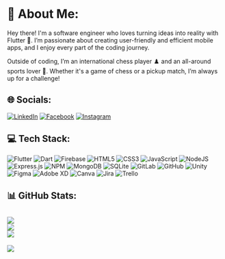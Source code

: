 # 💫 About Me:
Hey there! I'm a software engineer who loves turning ideas into reality with Flutter 🩵. I’m passionate about creating user-friendly and efficient mobile apps, and I enjoy every part of the coding journey.

Outside of coding, I’m an international chess player ♟️ and an all-around sports lover 🏅. Whether it's a game of chess or a pickup match, I’m always up for a challenge!


## 🌐 Socials:
[![LinkedIn](https://img.shields.io/badge/LinkedIn-%230077B5.svg?logo=linkedin&logoColor=white)](https://linkedin.com/in/ali-farhad-90b4b8198) 
[![Facebook](https://img.shields.io/badge/Facebook-%231877F2.svg?logo=Facebook&logoColor=white)](https://facebook.com/ali.farhad.98) [![Instagram](https://img.shields.io/badge/Instagram-%23E4405F.svg?logo=Instagram&logoColor=white)](https://instagram.com/ali.farhad.98) 

## 💻 Tech Stack:
![Flutter](https://img.shields.io/badge/Flutter-%2302569B.svg?style=for-the-badge&logo=Flutter&logoColor=white)
![Dart](https://img.shields.io/badge/dart-%230175C2.svg?style=for-the-badge&logo=dart&logoColor=white) ![Firebase](https://img.shields.io/badge/firebase-%23039BE5.svg?style=for-the-badge&logo=firebase)  ![HTML5](https://img.shields.io/badge/html5-%23E34F26.svg?style=for-the-badge&logo=html5&logoColor=white) ![CSS3](https://img.shields.io/badge/css3-%231572B6.svg?style=for-the-badge&logo=css3&logoColor=white) ![JavaScript](https://img.shields.io/badge/javascript-%23323330.svg?style=for-the-badge&logo=javascript&logoColor=%23F7DF1E) ![NodeJS](https://img.shields.io/badge/node.js-6DA55F?style=for-the-badge&logo=node.js&logoColor=white)  ![Express.js](https://img.shields.io/badge/express.js-%23404d59.svg?style=for-the-badge&logo=express&logoColor=%2361DAFB) ![NPM](https://img.shields.io/badge/NPM-%23CB3837.svg?style=for-the-badge&logo=npm&logoColor=white) ![MongoDB](https://img.shields.io/badge/MongoDB-%234ea94b.svg?style=for-the-badge&logo=mongodb&logoColor=white)  ![SQLite](https://img.shields.io/badge/sqlite-%2307405e.svg?style=for-the-badge&logo=sqlite&logoColor=white) ![GitLab](https://img.shields.io/badge/gitlab-%23181717.svg?style=for-the-badge&logo=gitlab&logoColor=white) ![GitHub](https://img.shields.io/badge/github-%23121011.svg?style=for-the-badge&logo=github&logoColor=white) ![Unity](https://img.shields.io/badge/unity-%23000000.svg?style=for-the-badge&logo=unity&logoColor=white) ![Figma](https://img.shields.io/badge/figma-%23F24E1E.svg?style=for-the-badge&logo=figma&logoColor=white) ![Adobe XD](https://img.shields.io/badge/Adobe%20XD-470137?style=for-the-badge&logo=Adobe%20XD&logoColor=#FF61F6) ![Canva](https://img.shields.io/badge/Canva-%2300C4CC.svg?style=for-the-badge&logo=Canva&logoColor=white)  ![Jira](https://img.shields.io/badge/jira-%230A0FFF.svg?style=for-the-badge&logo=jira&logoColor=white) ![Trello](https://img.shields.io/badge/Trello-%23026AA7.svg?style=for-the-badge&logo=Trello&logoColor=white) 
## 📊 GitHub Stats:
![](https://github-readme-stats.vercel.app/api?username=1-Ali-1&theme=shadow_blue&hide_border=false&include_all_commits=true&count_private=true)<br/>
![](https://github-readme-streak-stats.herokuapp.com/?user=1-Ali-1&theme=shadow_blue&hide_border=false)<br/>
![](https://github-readme-stats.vercel.app/api/top-langs/?username=1-Ali-1&theme=shadow_blue&hide_border=false&include_all_commits=true&count_private=true&layout=compact)
---
[![](https://visitcount.itsvg.in/api?id=1-Ali-1&icon=0&color=0)](https://visitcount.itsvg.in)

